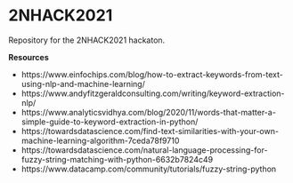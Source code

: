 # 2NHACK2021
Repository for the 2NHACK2021 hackaton.


<b>Resources</b>
<ul>
  <li>https://www.einfochips.com/blog/how-to-extract-keywords-from-text-using-nlp-and-machine-learning/</li>
  <li>https://www.andyfitzgeraldconsulting.com/writing/keyword-extraction-nlp/</li>
  <li>https://www.analyticsvidhya.com/blog/2020/11/words-that-matter-a-simple-guide-to-keyword-extraction-in-python/</li>
  <li>https://towardsdatascience.com/find-text-similarities-with-your-own-machine-learning-algorithm-7ceda78f9710</li>
  <li>https://towardsdatascience.com/natural-language-processing-for-fuzzy-string-matching-with-python-6632b7824c49</li>
  <li>https://www.datacamp.com/community/tutorials/fuzzy-string-python </li>
 </ul>

